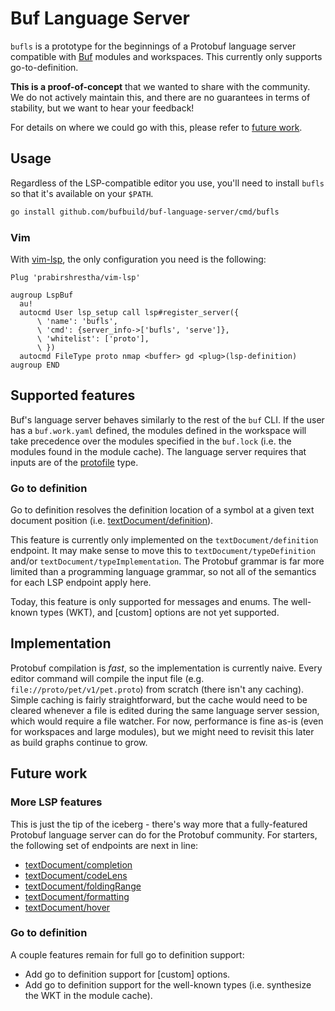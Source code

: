 # Buf Language Server

`bufls` is a prototype for the beginnings of a Protobuf language server compatible with
[Buf](https://github.com/bufbuild/buf) modules and workspaces. This currently
only supports go-to-definition.

**This is a proof-of-concept** that we wanted to share with
the community. We do not actively maintain this, and there are no guarantees
in terms of stability, but we want to hear your feedback!

For details on where we could go with this, please refer to [future work](#future-work).

## Usage

Regardless of the LSP-compatible editor you use, you'll need to install
`bufls` so that it's available on your `$PATH`.

```bash
go install github.com/bufbuild/buf-language-server/cmd/bufls
```

### Vim

With [vim-lsp], the only configuration you need is the following:

```vim
Plug 'prabirshrestha/vim-lsp'

augroup LspBuf
  au!
  autocmd User lsp_setup call lsp#register_server({
      \ 'name': 'bufls',
      \ 'cmd': {server_info->['bufls', 'serve']},
      \ 'whitelist': ['proto'],
      \ })
  autocmd FileType proto nmap <buffer> gd <plug>(lsp-definition)
augroup END
```

  [vim-lsp]: https://github.com/prabirshrestha/vim-lsp

## Supported features

Buf's language server behaves similarly to the rest of the `buf` CLI. If
the user has a `buf.work.yaml` defined, the modules defined in the workspace
will take precedence over the modules specified in the `buf.lock` (i.e. the
modules found in the module cache). The language server requires that inputs
are of the [protofile] type.

  [protofile]: https://docs.buf.build/reference/inputs#protofile

### Go to definition

Go to definition resolves the definition location of a symbol at a
given text document position (i.e. [textDocument/definition]).

This feature is currently only implemented on the `textDocument/definition`
endpoint. It may make sense to move this to `textDocument/typeDefinition`
and/or `textDocument/typeImplementation`. The Protobuf grammar is far more
limited than a programming language grammar, so not all of the semantics
for each LSP endpoint apply here.

Today, this feature is only supported for messages and enums. The well-known
types (WKT), and [custom] options are not yet supported.

  [textDocument/definition]: https://microsoft.github.io/language-server-protocol/specifications/lsp/3.17/specification/#textDocument_definition

## Implementation

Protobuf compilation is _fast_, so the implementation is currently naive. Every
editor command will compile the input file (e.g. `file://proto/pet/v1/pet.proto`)
from scratch (there isn't any caching). Simple caching is fairly straightforward,
but the cache would need to be cleared whenever a file is edited during the same
language server session, which would require a file watcher. For now, performance
is fine as-is (even for workspaces and large modules), but we might need to revisit
this later as build graphs continue to grow.

## Future work

### More LSP features

This is just the tip of the iceberg - there's way more that a fully-featured Protobuf
language server can do for the Protobuf community. For starters, the following set of
endpoints are next in line:

 - [textDocument/completion]
 - [textDocument/codeLens]
 - [textDocument/foldingRange]
 - [textDocument/formatting]
 - [textDocument/hover]

  [textDocument/completion]: https://microsoft.github.io/language-server-protocol/specifications/lsp/3.17/specification/#textDocument_completion
  [textDocument/codeLens]: https://microsoft.github.io/language-server-protocol/specifications/lsp/3.17/specification/#textDocument_codeLens
  [textDocument/foldingRange]: https://microsoft.github.io/language-server-protocol/specifications/lsp/3.17/specification/#textDocument_foldingRange
  [textDocument/formatting]: https://microsoft.github.io/language-server-protocol/specifications/lsp/3.17/specification/#textDocument_formatting
  [textDocument/hover]: https://microsoft.github.io/language-server-protocol/specifications/lsp/3.17/specification/#textDocument_hover

### Go to definition

A couple features remain for full go to definition support:

 - Add go to definition support for [custom] options.
 - Add go to definition support for the well-known types (i.e. synthesize the WKT in the module cache).
